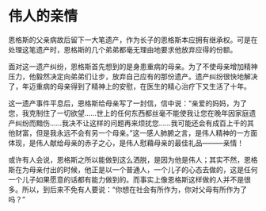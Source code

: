 # 伟人的亲情
恩格斯的父亲病故后留下一大笔遗产，作为长子的恩格斯本应拥有继承权。可是在处理这笔遗产时，恩格斯的几个弟弟都毫无理由地要求他放弃应得的份额。  

 面对这一遗产纠纷，恩格斯首先想到的是身患重病的母亲。为了不使母亲增加精神压力，他毅然决定向弟弟们让步，放弃自己应有的那份遗产。遗产纠纷很快地解决了，年迈重病的母亲得到了精神上的安慰，在医生的精心治疗下又生活了十年。  

 这一遗产事件平息后，恩格斯给母亲写了一封信，信中说：“亲爱的妈妈，为了您，我克制住了一切欲望……世上的任何东西都丝毫不能使我让您在晚年因家庭遗产纠纷而黯伤……我决不让这样的问题再来烦扰您……我可能还会有成百上千的其他财富，但是我永远不会有另一个母亲。”这一感人肺腑之言，是伟人精神的一方面体现，是伟人献给母亲的赤子之心，是伟人慰藉母亲的最佳礼品———亲情！  

 或许有人会说，恩格斯之所以能做到这么洒脱，是因为他是伟人；其实不然，恩格斯在为母亲付出的时候，他正是以一个普通人，一个儿子的心态去做的，这是任何一个儿子如果愿意的话都有能力做到的。而事实上像恩格斯这样做的人并不是很多。所以，到后来不免有人要说：“你想在社会有所作为，你对父母有所作为了吗？”
  